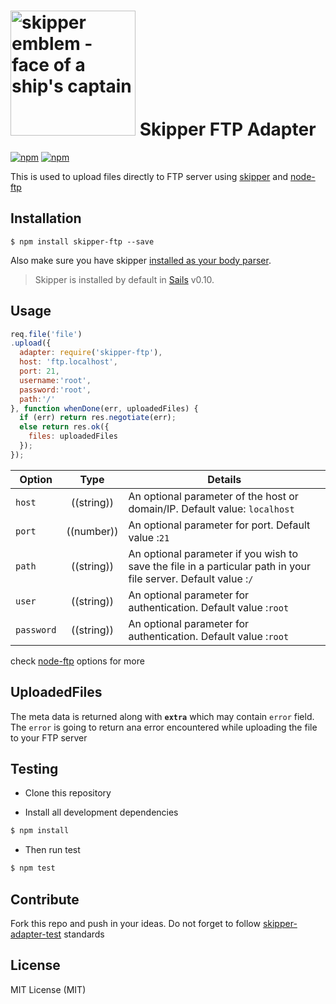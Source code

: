 # [<img title="skipper-ftp - FTP filesystem adapter for Skipper" src="http://i.imgur.com/P6gptnI.png" width="200px" alt="skipper emblem - face of a ship's captain"/>](https://github.com/willhuang85/skipper-gridfs) Skipper FTP Adapter
[![npm](https://img.shields.io/npm/v/skipper-ftp.svg)](https://www.npmjs.com/package/skipper-ftp)
[![npm](https://img.shields.io/npm/l/express.svg)]()

This is used to upload files directly to FTP server using [skipper](https://github.com/balderdashy/skipper) and [node-ftp](https://github.com/mscdex/node-ftp)



## Installation

```
$ npm install skipper-ftp --save
```

Also make sure you have skipper [installed as your body parser](http://beta.sailsjs.org/#/documentation/concepts/Middleware?q=adding-or-overriding-http-middleware).

> Skipper is installed by default in [Sails](https://github.com/balderdashy/sails) v0.10.


## Usage

```javascript
req.file('file')
.upload({
  adapter: require('skipper-ftp'),
  host: 'ftp.localhost',
  port: 21,
  username:'root',
  password:'root',
  path:'/'
}, function whenDone(err, uploadedFiles) {
  if (err) return res.negotiate(err);
  else return res.ok({
    files: uploadedFiles
  });
});
```

| Option        | Type       | Details |
|-----------    |:----------:|---------|
| `host`         | ((string)) | An optional parameter of the host or domain/IP. Default value: `localhost`|
| `port` | ((number)) | An optional parameter for port. Default value :`21`|
| `path` | ((string)) | An optional parameter if you wish to save the file in a particular path in your file server. Default value :`/`|
| `user` | ((string)) | An optional parameter for authentication. Default value :`root`|
| `password` | ((string)) | An optional parameter for authentication. Default value :`root`|

check  [node-ftp](https://github.com/mscdex/node-ftp#methods) options for more

## UploadedFiles
The meta data is returned along with **`extra`** which may contain `error` field. The `error` is going to return ana error encountered while uploading the file to your FTP server

## Testing

* Clone this repository

* Install all development dependencies

```sh
$ npm install
```
* Then run test

```sh
$ npm test
```

## Contribute

Fork this repo and push in your ideas.
Do not forget to follow [skipper-adapter-test](https://github.com/balderdashy/skipper-adapter-tests) standards



## License

MIT License (MIT)
